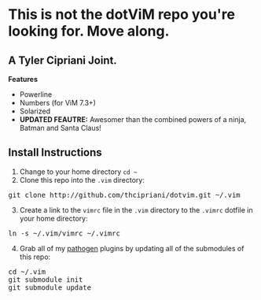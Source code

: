This is not the dotViM repo you're looking for. Move along.
=============
A Tyler Cipriani Joint.
-----------
**Features**
+ Powerline
+ Numbers (for ViM 7.3+)
+ Solarized
+ **UPDATED FEAUTRE:** Awesomer than the combined powers of a ninja, Batman and Santa Claus!

Install Instructions
-------------
1. Change to your home directory <code>cd ~</code>
2. Clone this repo into the <code>.vim</code> directory:
<pre>
git clone http://github.com/thcipriani/dotvim.git ~/.vim
</pre>
3. Create a link to the <code>vimrc</code> file in the <code>.vim</code> directory to the <code>.vimrc</code> dotfile in your home directory:
<pre>
ln -s ~/.vim/vimrc ~/.vimrc
</pre>
4. Grab all of my [pathogen](https://github.com/tpope/vim-pathogen "Pathogen: Really Awesome!") plugins by updating all of the submodules of this repo:
<pre>
cd ~/.vim
git submodule init
git submodule update
</pre>
